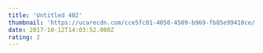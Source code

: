 ```yaml
---
title: 'Untitled 402'
thumbnail: 'https://ucarecdn.com/cce5fc01-4050-4509-b969-fb85e99410ce/'
date: 2017-10-12T14:03:52.000Z
rating: 2
---
```

